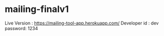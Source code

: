 # mailing-finalv1
Live Version : https://mailing-tool-app.herokuapp.com/
Developer 
  id : dev 
  password: 1234
